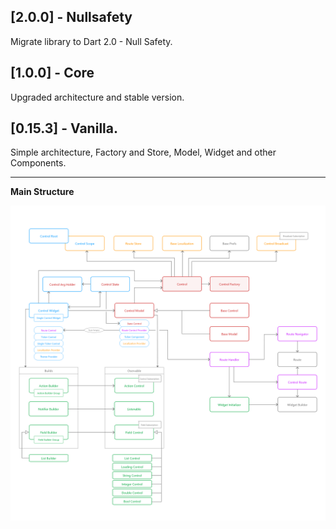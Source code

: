 ## [2.0.0] - Nullsafety
Migrate library to Dart 2.0 - Null Safety.
## [1.0.0] - Core
Upgraded architecture and stable version.
## [0.15.3] - Vanilla.
Simple architecture, Factory and Store, Model, Widget and other Components.

---

**Main Structure**

![Structure](https://raw.githubusercontent.com/RomanBase/flutter_control/master/doc/structure.png)